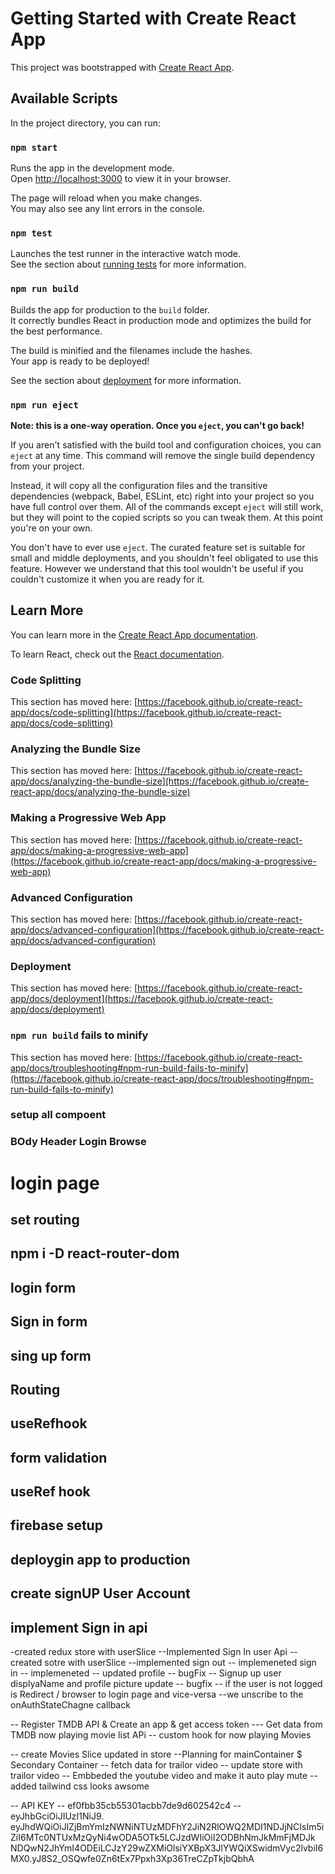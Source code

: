 # Getting Started with Create React App

This project was bootstrapped with [Create React App](https://github.com/facebook/create-react-app).

## Available Scripts

In the project directory, you can run:

### `npm start`

Runs the app in the development mode.\
Open [http://localhost:3000](http://localhost:3000) to view it in your browser.

The page will reload when you make changes.\
You may also see any lint errors in the console.

### `npm test`

Launches the test runner in the interactive watch mode.\
See the section about [running tests](https://facebook.github.io/create-react-app/docs/running-tests) for more information.

### `npm run build`

Builds the app for production to the `build` folder.\
It correctly bundles React in production mode and optimizes the build for the best performance.

The build is minified and the filenames include the hashes.\
Your app is ready to be deployed!

See the section about [deployment](https://facebook.github.io/create-react-app/docs/deployment) for more information.

### `npm run eject`

**Note: this is a one-way operation. Once you `eject`, you can't go back!**

If you aren't satisfied with the build tool and configuration choices, you can `eject` at any time. This command will remove the single build dependency from your project.

Instead, it will copy all the configuration files and the transitive dependencies (webpack, Babel, ESLint, etc) right into your project so you have full control over them. All of the commands except `eject` will still work, but they will point to the copied scripts so you can tweak them. At this point you're on your own.

You don't have to ever use `eject`. The curated feature set is suitable for small and middle deployments, and you shouldn't feel obligated to use this feature. However we understand that this tool wouldn't be useful if you couldn't customize it when you are ready for it.

## Learn More

You can learn more in the [Create React App documentation](https://facebook.github.io/create-react-app/docs/getting-started).

To learn React, check out the [React documentation](https://reactjs.org/).

### Code Splitting

This section has moved here: [https://facebook.github.io/create-react-app/docs/code-splitting](https://facebook.github.io/create-react-app/docs/code-splitting)

### Analyzing the Bundle Size

This section has moved here: [https://facebook.github.io/create-react-app/docs/analyzing-the-bundle-size](https://facebook.github.io/create-react-app/docs/analyzing-the-bundle-size)

### Making a Progressive Web App

This section has moved here: [https://facebook.github.io/create-react-app/docs/making-a-progressive-web-app](https://facebook.github.io/create-react-app/docs/making-a-progressive-web-app)

### Advanced Configuration

This section has moved here: [https://facebook.github.io/create-react-app/docs/advanced-configuration](https://facebook.github.io/create-react-app/docs/advanced-configuration)

### Deployment

This section has moved here: [https://facebook.github.io/create-react-app/docs/deployment](https://facebook.github.io/create-react-app/docs/deployment)

### `npm run build` fails to minify

This section has moved here: [https://facebook.github.io/create-react-app/docs/troubleshooting#npm-run-build-fails-to-minify](https://facebook.github.io/create-react-app/docs/troubleshooting#npm-run-build-fails-to-minify)


###     setup all compoent
 ### BOdy Header Login Browse
# login page
## set routing 
 ##   npm i -D react-router-dom
 ##  login form
 ## Sign in form
 ##  sing up form

 ## Routing 
 ## useRefhook
 ## form  validation
 ## useRef hook 
 ## firebase setup 
 ## deploygin  app to production
 ## create signUP User Account 
 ## implement Sign in api 
 -created redux store with userSlice
 --Implemented Sign In user Api 
 -- created sotre with userSlice
 --implemented sign out 
 -- implemeneted sign in 
 -- implemeneted 
 -- updated profile
-- bugFix -- Signup up user displyaName and profile picture update 
-- bugfix --  if the user is not logged is Redirect / browser to login  page and vice-versa
--we unscribe to the onAuthStateChagne callback

-- Register TMDB API &  Create an app & get access token 
--- Get data from TMDB now playing movie list APi
-- custom hook for now playing Movies

-- create Movies Slice  updated in store
--Planning for mainContainer $ Secondary Container
-- fetch data for trailor video 
-- update store with trailor video 
-- Embbeded the youtube video and make it auto play mute 
-- added tailwind css looks awsome



-- API KEY 
-- ef0fbb35cb55301acbb7de9d602542c4 
--  eyJhbGciOiJIUzI1NiJ9.            eyJhdWQiOiJlZjBmYmIzNWNiNTUzMDFhY2JiN2RlOWQ2MDI1NDJjNCIsIm5iZiI6MTc0NTUxMzQyNi4wODA5OTk5LCJzdWIiOiI2ODBhNmJkMmFjMDJk  NDQwN2JhYmI4ODEiLCJzY29wZXMiOlsiYXBpX3JlYWQiXSwidmVyc2lvbiI6MX0.yJ8S2_OSQwfe0Zn6tEx7Ppxh3Xp36TreCZpTkjbQbhA  
